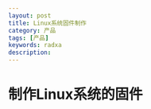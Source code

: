 ```yaml
---
layout: post
title: Linux系统固件制作
category: 产品
tags: [产品]
keywords: radxa
description: 
---
```


# 制作Linux系统的固件

